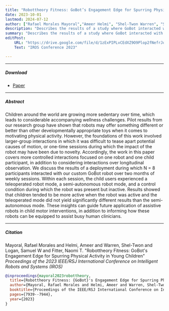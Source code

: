 ```yaml
---
title: "Robottheory Fitness: GoBot’s Engagement Edge for Spurring Physical Activity in Young Children" 
date: 2023-10-01
lastmod: 2024-07-12
author: ["Rafael Morales Mayoral","Ameer Helmi", "Shel-Twon Warren", "Samuel W. Logan", "Naomi T. Fitter"]
description: "Describes the results of a study where GoBot interacted with 8 children over two months of weekly sessions and showed how the robot improved the children's physical activity levels." 
summary: "Describes the results of a study where GoBot interacted with 8 children over two months of weekly sessions and showed how the robot improved the children's physical activity levels." 
editPost:
    URL: "https://drive.google.com/file/d/1zExPIPLvCEdXZ9O9Plop2fNefrJqzk8s/view"
    Text: "IROS Conference 2023"

---
```


---

##### Download

+ [Paper](paper6.pdf)
<!-- + [Presentation](ICRA2022_0491.mp4) -->

---

##### Abstract
Children around the world are growing more sedentary over time, which leads to considerable accompanying wellness challenges. Pilot results from our research group have shown that robots may offer something different or better than other developmentally appropriate toys when it comes to motivating physical activity. However, the foundations of this work involved larger-group interactions in which it was difficult to tease apart potential causes of motion, or one-time sessions during which the impact of the robot may have been due to novelty. Accordingly, the work in this paper covers more controlled interactions focused on one robot and one child participant, in addition to considering interactions over longitudinal observation. We discuss the results of a deployment during which N = 8 participants interacted with our custom GoBot robot over two months of weekly sessions. Within each session, the child users experienced a teleoperated robot mode, a semi-autonomous robot mode, and a control condition during which the robot was present but inactive. Results showed that children tended to be more active when the robot was active and the teleoperated mode did not yield significantly different results than the semi-autonomous mode. These insights can guide future application of assistive robots in child motor interventions, in addition to informing how these robots can be equipped to assist busy human clinicians.

---

##### Citation

Mayoral, Rafael Morales and Helmi, Ameer and Warren, Shel-Twon and Logan, Samuel W and Fitter, Naomi T. "Robottheory Fitness: GoBot's Engagement Edge for Spurring Physical Activity in Young Children" *Proceedings of the 2023 IEEE/RSJ International Conference on Intelligent Robots and Systems (IROS)*

```BibTeX
@inproceedings{mayoral2023robottheory,
  title={Robottheory Fitness: {GoBot}'s Engagement Edge for Spurring Physical Activity in Young Children},
  author={Mayoral, Rafael Morales and Helmi, Ameer and Warren, Shel-Twon and Logan, Samuel W and Fitter, Naomi T},
  booktitle={Proceedings of the IEEE/RSJ International Conference on Intelligent Robots and Systems (IROS)},
  pages={7939--7944},
  year={2023}
}
```